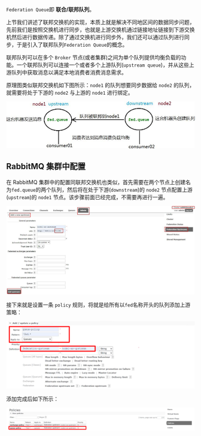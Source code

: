 `Federation Queue`即 **联合/联邦队列**。

上节我们讲述了联邦交换机的实现，本质上就是解决不同地区间的数据同步问题，先前我们是按照交换机进行同步，也就是上游交换机通过链接地址链接到下游交换机然后进行数据传递。除了通过交换机进行同步外，我们还可以通过队列进行同步，于是引入了联邦队列`Federation Queue`的概念。

联邦队列可以在多个 `Broker` 节点(或者集群)之间为单个队列提供均衡负载的功能。一个联邦队列可以连接一个或者多个上游队列(`upstream queue`)，并从这些上游队列中获取消息以满足本地消费者消费消息需求。

原理图类似联邦交换机如下图所示：`node1` 的队列想要同步数据给 `node2` 的队列，就需要将处于下游的 `node2` 与上游的 `node1` 进行绑定。

![img_25.png](img_25.png)

## RabbitMQ 集群中配置

在 RabbitMQ 集群中的配置同联邦交换机也类似，首先需要在两个节点上创建名为`fed.queue`的两个队列，然后将在处于下游(`downstream`)的 `node2` 节点配置上游(`upstream`)的 `node1` 节点。该步骤前面已经完成，不需要再进行一遍。

![img_26.png](img_26.png)

接下来就是设置一条 `policy` 规则，将就是给所有以`fed`名称开头的队列添加上游策略：

![img_27.png](img_27.png)

添加完成后如下所示：

![img_28.png](img_28.png)